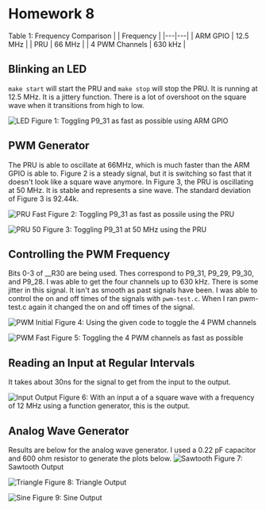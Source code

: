 # Homework 8
Table 1: Frequency Comparison
|   | Frequency |
|---|---|
| ARM GPIO | 12.5 MHz |
| PRU | 66 MHz |
| 4 PWM Channels | 630 kHz |

## Blinking an LED
`make start` will start the PRU and `make stop` will stop the PRU.
It is running at 12.5 MHz.
It is a jittery function. There is a lot of overshoot on the square wave when it transitions from high to low.

![LED](led.png)
Figure 1: Toggling P9_31 as fast as possible using ARM GPIO

## PWM Generator
The PRU is able to oscillate at 66MHz, which is much faster than the ARM GPIO is able to.
Figure 2 is a steady signal, but it is switching so fast that it doesn't look like a square wave anymore.
In Figure 3, the PRU is oscillating at 50 MHz. It is stable and represents a sine wave.
The standard deviation of Figure 3 is 92.44k.

![PRU Fast](pruFast.png)
Figure 2: Toggling P9_31 as fast as possile using the PRU

![PRU 50](pru50.png)
Figure 3: Toggling P9_31 at 50 MHz using the PRU

## Controlling the PWM Frequency
Bits 0-3 of __R30 are being used. Thes correspond to P9_31, P9_29, P9_30, and P9_28.
I was able to get the four channels up to 630 kHz.
There is some jitter in this signal. It isn't as smooth as past signals have been.
I was able to control the on and off times of the signals with `pwm-test.c`. When I ran pwm-test.c 
again it changed the on and off times of the signal.

![PWM Initial](pwmInitial.png)
Figure 4: Using the given code to toggle the 4 PWM channels

![PWM Fast](pwmFast.png)
Figure 5: Toggling the 4 PWM channels as fast as possible

## Reading an Input at Regular Intervals
It takes about 30ns for the signal to get from the input to the output.

![Input Output](inputOutput.png)
Figure 6: With an input a of a square wave with a frequency of 12 MHz using a function generator, this is the output.

## Analog Wave Generator
Results are below for the analog wave generator.
I used a 0.22 pF capacitor and 600 ohm resistor to generate the plots below. 
![Sawtooth](sawtooth.png)
Figure 7: Sawtooth Output

![Triangle](triangle.png)
Figure 8: Triangle Output

![Sine](sine.png)
Figure 9: Sine Output
